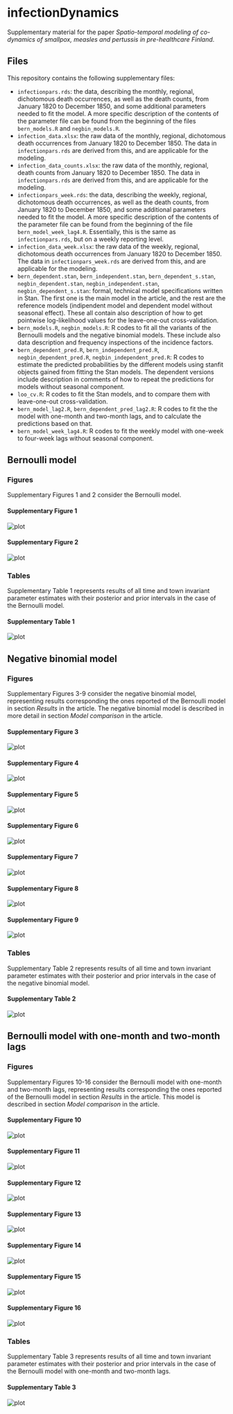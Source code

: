 # infectionDynamics

Supplementary material for the paper *Spatio-temporal modeling of co-dynamics of smallpox, measles and pertussis in pre-healthcare Finland*.

## Files

This repository contains the following supplementary files:
- `infectionpars.rds`: the data, describing the monthly, regional, dichotomous death occurrences, as well as the death counts, from January 1820 to December 1850, and some additional parameters needed to fit the model. A more specific description of the contents of the parameter file can be found from the beginning of the files `bern_models.R` and `negbin_models.R`.
- `infection_data.xlsx`: the raw data of the monthly, regional, dichotomous death occurrences from January 1820 to December 1850. The data in `infectionpars.rds` are derived from this, and are applicable for the modeling.
- `infection_data_counts.xlsx`: the raw data of the monthly, regional, death counts from January 1820 to December 1850. The data in `infectionpars.rds` are derived from this, and are applicable for the modeling.
- `infectionpars_week.rds`: the data, describing the weekly, regional, dichotomous death occurrences, as well as the death counts, from January 1820 to December 1850, and some additional parameters needed to fit the model. A more specific description of the contents of the parameter file can be found from the beginning of the file `bern_model_week_lag4.R`. Essentially, this is the same as `infectionpars.rds`, but on a weekly reporting level.
- `infection_data_week.xlsx`: the raw data of the weekly, regional, dichotomous death occurrences from January 1820 to December 1850. The data in `infectionpars_week.rds` are derived from this, and are applicable for the modeling.
- `bern_dependent.stan`, `bern_independent.stan`, `bern_dependent_s.stan`, `negbin_dependent.stan`, `negbin_independent.stan`, `negbin_dependent_s.stan`: formal, technical model specifications written in Stan. The first one is the main model in the article, and the rest are the reference models (indipendent model and dependent model without seasonal effect). These all contain also description of how to get pointwise log-likelihood values for the leave-one-out cross-validation.
- `bern_models.R`, `negbin_models.R`: R codes to fit all the variants of the Bernoulli models and the negative binomial models. These include also data description and frequency inspections of the incidence factors.
- `bern_dependent_pred.R`, `bern_independent_pred.R`, `negbin_dependent_pred.R`, `negbin_independent_pred.R`: R codes to estimate the predicted probabilities by the different models using stanfit objects gained from fitting the Stan models. The dependent versions include description in comments of how to repeat the predictions for models without seasonal component.
- `loo_cv.R`: R codes to fit the Stan models, and to compare them with leave-one-out cross-validation.
- `bern_model_lag2.R`, `bern_dependent_pred_lag2.R`: R codes to fit the the model with one-month and two-month lags, and to calculate the predictions based on that.
- `bern_model_week_lag4.R`: R codes to fit the weekly model with one-week to four-week lags without seasonal component.

## Bernoulli model
### Figures

Supplementary Figures 1 and 2 consider the Bernoulli model.

#### Supplementary Figure 1
![plot](./figures/supplementary_fig1.png)

#### Supplementary Figure 2
![plot](./figures/supplementary_fig2.png)

### Tables

Supplementary Table 1 represents results of all time and town invariant parameter estimates with their posterior and prior intervals in the case of the Bernoulli model.

#### Supplementary Table 1
![plot](./figures/supplementary_table1.png)

## Negative binomial model
### Figures

Supplementary Figures 3-9 consider the negative binomial model, representing results corresponding the ones reported of the Bernoulli model in section _Results_ in the article. The negative binomial model is described in more detail in section _Model comparison_ in the article.

#### Supplementary Figure 3
![plot](./figures/supplementary_fig3.png)

#### Supplementary Figure 4
![plot](./figures/supplementary_fig4.png)

#### Supplementary Figure 5
![plot](./figures/supplementary_fig5.png)

#### Supplementary Figure 6
![plot](./figures/supplementary_fig6.png)

#### Supplementary Figure 7
![plot](./figures/supplementary_fig7.png)

#### Supplementary Figure 8
![plot](./figures/supplementary_fig8.png)

#### Supplementary Figure 9
![plot](./figures/supplementary_fig9.png)

### Tables

Supplementary Table 2 represents results of all time and town invariant parameter estimates with their posterior and prior intervals in the case of the negative binomial model.

#### Supplementary Table 2
![plot](./figures/supplementary_table2.png)

## Bernoulli model with one-month and two-month lags
### Figures

Supplementary Figures 10-16 consider the Bernoulli model with one-month and two-month lags, representing results corresponding the ones reported of the Bernoulli model in section _Results_ in the article. This model is described in section _Model comparison_ in the article.

#### Supplementary Figure 10
![plot](./figures/supplementary_fig10.png)

#### Supplementary Figure 11
![plot](./figures/supplementary_fig11.png)

#### Supplementary Figure 12
![plot](./figures/supplementary_fig12.png)

#### Supplementary Figure 13
![plot](./figures/supplementary_fig13.png)

#### Supplementary Figure 14
![plot](./figures/supplementary_fig14.png)

#### Supplementary Figure 15
![plot](./figures/supplementary_fig15.png)

#### Supplementary Figure 16
![plot](./figures/supplementary_fig16.png)

### Tables

Supplementary Table 3 represents results of all time and town invariant parameter estimates with their posterior and prior intervals in the case of the Bernoulli model with one-month and two-month lags.

#### Supplementary Table 3
![plot](./figures/supplementary_table3.png)
